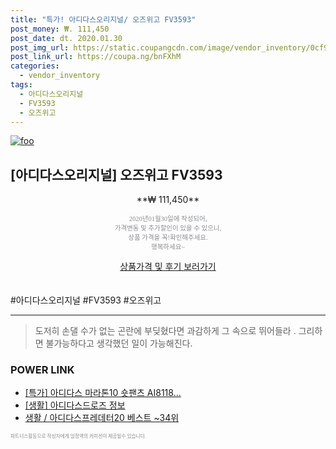 ```yaml
--- 
title: "특가! 아디다스오리지널/ 오즈위고 FV3593" 
post_money: ₩. 111,450 
post_date: dt. 2020.01.30 
post_img_url: https://static.coupangcdn.com/image/vendor_inventory/0cf9/9214b82ff4446a7917de5c03270d43e4f73890ef4f26f940787f5053ee52.JPG 
post_link_url: https://coupa.ng/bnFXhM 
categories: 
  - vendor_inventory 
tags: 
  - 아디다스오리지널 
  - FV3593 
  - 오즈위고 
--- 
```

[![foo](https://static.coupangcdn.com/image/vendor_inventory/0cf9/9214b82ff4446a7917de5c03270d43e4f73890ef4f26f940787f5053ee52.JPG)](https://coupa.ng/bnFXhM) 

## [아디다스오리지널] 오즈위고 FV3593 
<p style="text-align: center;">**₩ 111,450**</p> 
<p style="text-align: center;"><span style="color: #898c8f; font-family: Georgia,Times,serif; font-size: 0.75em;">2020년01월30일에 작성되어, <br>가격변동 및 추가할인이 있을 수 있으니,<br> 상품 가격을 꼭!확인해주세요.<br>행복하세요~</span> 
</p>	 
<div markdown="0" style="text-align: center;"><a href="https://coupa.ng/bnFXhM" class="btn btn--success">상품가격 및 후기 보러가기</a></div> 
<br><br> 
  #아디다스오리지널 #FV3593 #오즈위고 
<hr> 

> 도저히 손댈 수가 없는 곤란에 부딪혔다면 과감하게 그 속으로 뛰어들라 . 그리하면 불가능하다고 생각했던 일이 가능해진다. 


### POWER LINK

* <a href="https://blog.naver.com/an0733/221788309734" target="_blank">[특가] 아디다스 마라톤10 숏팬츠 AI8118...</a>
* <a href="https://blog.naver.com/sakai111/221767994677" target="_blank"> [생활] 아디다스드로즈 정보 </a>
* <a href="https://blog.naver.com/santokki14/221782006440" target="_blank">생활 / 아디다스프레데터20 베스트 ~34위</a>

<span style="color: #898c8f; font-family: Georgia,Times,serif; font-size: 0.55em;">파트너스활동으로 작성자에게 일정액의 커미션이 제공될수 있습니다.</span> 

